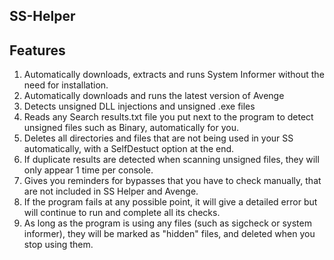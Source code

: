 ## SS-Helper

## Features
1. Automatically downloads, extracts and runs System Informer without the need for installation.
2. Automatically downloads and runs the latest version of Avenge
3. Detects unsigned DLL injections and unsigned .exe files
4. Reads any Search results.txt file you put next to the program to detect unsigned files such as Binary, automatically for you.
5. Deletes all directories and files that are not being used in your SS automatically, with a SelfDestuct option at the end.
6. If duplicate results are detected when scanning unsigned files, they will only appear 1 time per console.
7. Gives you reminders for bypasses that you have to check manually, that are not included in SS Helper and Avenge.
8. If the program fails at any possible point, it will give a detailed error but will continue to run and complete all its checks.
9. As long as the program is using any files (such as sigcheck or system informer), they will be marked as "hidden" files, and deleted when you stop using them.
